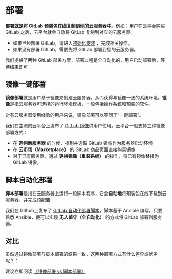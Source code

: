 # 部署

**部署就是将 GitLab 预装包在线复制到你的云服务器中**。例如：用户在云平台购买 GitLab 之后，云平台就会自动将 GitLab 复制到对应的云服务器。

- 如果已经部署 GitLab，请进入[初始化安装](/zh/stack-installation.md) ，完成相关操作。
- 如果没有部署 GitLab，需要先将 GitLab 部署到您的云服务器。

我们提供了两种 GitLab 部署方案，部署过程是全自动化的，用户启动部署后，等待结果即可：

## 镜像一键部署

**镜像部署**就是用户基于镜像来创建云服务器，从而获得与镜像一致的系统环境。**镜像**是指云服务器可选择的运行环境模板，一般包括操作系统和预装的软件。

对有云服务器使用经验的用户来说，镜像部署可以等同于“一键部署”。

我们在主流的云平台上发布了 [GitLab 镜像](https://apps.websoft9.com/metabase)供用户使用。云平台一般支持三种镜像部署方式：

* 在 **选购新服务器** 的时候，找到并选取 GitLab 镜像作为服务器启动环境
* 在 **云市场（Marketplace）**  的 GitLab 商品页面直接购买镜像
* 对于已有服务器，通过 **更换镜像（重装系统）** 的操作，将已有镜像替换为 GitLab 镜像。

## 脚本自动化部署

**脚本部署**是指在云服务器上运行一段脚本程序，它会**自动地**将预装包在线下载到云服务器，并完成预配置

我们在 Github上发布了 [GitLab 自动化部署脚本](https://github.com/Websoft9/ansible-metabase)，脚本基于 Ansible 编写。只要熟悉 Ansible，便可以实现 **无人值守（全自动化）** 的方式将 GitLab 部署到服务器。

## 对比

虽然通过镜像部署与脚本部署的结果一致，这两种部署方式有什么差异或优劣呢？：

建议立即阅读 [《镜像部署 vs 脚本部署》](https://support.websoft9.com/docs/faq/zh/bz-product.html#镜像部署-vs-脚本部署)